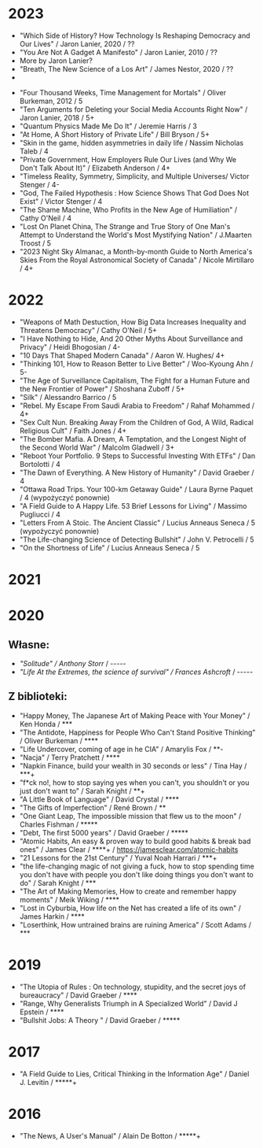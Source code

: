 

# 2023

- "Which Side of History?  How Technology Is Reshaping Democracy and Our Lives" / Jaron Lanier, 2020 / ??
- "You Are Not A Gadget A Manifesto" / Jaron Lanier, 2010 / ??
- More by Jaron Lanier?
- "Breath, The New Science of a Los Art" / James Nestor, 2020 / ??
- 
+ "Four Thousand Weeks, Time Management for Mortals" / Oliver Burkeman, 2012 / 5
+ "Ten Arguments for Deleting your Social Media Accounts Right Now" / Jaron Lanier, 2018 / 5+
+ "Quantum Physics Made Me Do It" / Jeremie Harris / 3
+ "At Home, A Short History of Private Life" / Bill Bryson / 5+
+ "Skin in the game, hidden asymmetries in daily life / Nassim Nicholas Taleb / 4
+ "Private Government, How Employers Rule Our Lives (and Why We Don't Talk About It)" / Elizabeth Anderson / 4+
+ "Timeless Reality, Symmetry, Simplicity, and Multiple Universes/ Victor Stenger / 4-
+ "God, The Failed Hypothesis : How Science Shows That God Does Not Exist" / Victor Stenger / 4
+ "The Shame Machine, Who Profits in the New Age of Humiliation" / Cathy O'Neil / 4
+ "Lost On Planet China, The Strange and True Story of One Man's Attempt to Understand the World's Most Mystifying Nation" / J.Maarten Troost / 5
+ "2023 Night Sky Almanac, a Month-by-month Guide to North America's Skies From the Royal Astronomical Society of Canada" / Nicole Mirtillaro / 4+

# 2022

+ "Weapons of Math Destuction, How Big Data Increases Inequality and Threatens Democracy" / Cathy O'Neil / 5+
+ "I Have Nothing to Hide, And 20 Other Myths About Surveillance and Privacy" / Heidi Bhogosian / 4- 
+ "10 Days That Shaped Modern Canada" / Aaron W. Hughes/ 4+
+ "Thinking 101, How to Reason Better to Live Better" / Woo-Kyoung Ahn /  5-
+ "The Age of Surveillance Capitalism, The Fight for a Human Future and the New Frontier of Power" / Shoshana Zuboff / 5+
+ "Silk" / Alessandro Barrico / 5
+ "Rebel. My Escape From Saudi Arabia to Freedom" / Rahaf Mohammed / 4+
+ "Sex Cult Nun. Breaking Away From the Children of God, A Wild, Radical Religious Cult" / Faith Jones / 4+
+ "The Bomber Mafia. A Dream, A Temptation, and the Longest Night of the Second World War" / Malcolm Gladwell / 3+
+ "Reboot Your Portfolio. 9 Steps to Successful Investing With ETFs" / Dan Bortolotti / 4
+ "The Dawn of Everything. A New History of Humanity" / David Graeber / 4 
+ "Ottawa Road Trips. Your 100-km Getaway Guide" / Laura Byrne Paquet / 4 (wypożyczyć ponownie)
+ "A Field Guide to A Happy Life. 53 Brief Lessons for Living" / Massimo Pugliucci / 4
+ "Letters From A Stoic. The Ancient Classic" / Lucius Anneaus Seneca / 5 (wypożyczyć ponownie)
+ "The Life-changing Science of Detecting Bullshit" / John V. Petrocelli / 5
+ "On the Shortness of Life" / Lucius Anneaus Seneca / 5

# 2021

# 2020

## Własne:

- _"Solitude" / Anthony Storr_ / -----
- _"Life At the Extremes, the science of survival" / Frances Ashcroft_ / -----

## Z biblioteki:

+ "Happy Money, The Japanese Art of Making Peace with Your Money" / Ken Honda / ***
+ "The Antidote, Happiness for People Who Can't Stand Positive Thinking" / Oliver Burkeman / ****
+ "Life Undercover, coming of age in he CIA" / Amarylis Fox / **-
+ "Nacja" / Terry Pratchett / ****
+ "Napkin Finance, build your wealth in 30 seconds or less" / Tina Hay / ***+
+ "f*ck no!, how to stop saying yes when you can't, you shouldn't or you just don't want to" / Sarah Knight / **+
+ "A Little Book of Language" / David Crystal / ****
+ "The Gifts of Imperfection" / René Brown / **
+ "One Giant Leap, The impossible mission that flew us to the moon" / Charles Fishman / *****
+ "Debt, The first 5000 years" / David Graeber / *****
+ "Atomic Habits, An easy & proven way to build good habits & break bad ones" / James Clear / ****+ / https://jamesclear.com/atomic-habits
+ "21 Lessons for the 21st Century" / Yuval Noah Harrari / ***+
+ "the life-changing magic of not giving a fuck, how to stop spending time you don't have with people you don't like doing things you don't want to do" / Sarah Knight / ***
+ "The Art of Making Memories, How to create and remember happy moments" / Meik Wiking / ****
+ "Lost in Cyburbia, How life on the Net has created a life of its own" / James Harkin / ****
+ "Loserthink, How untrained brains are ruining America" / Scott Adams / ***

# 2019

+ "The Utopia of Rules : On technology, stupidity, and the secret joys of bureaucracy" / David Graeber / ****
+ "Range, Why Generalists Triumph in A Specialized World" / David J Epstein / ****
+ "Bullshit Jobs: A Theory " / David Graeber / *****

# 2017

+ "A Field Guide to Lies, Critical Thinking in the Information Age" / Daniel J. Levitin / *****+

# 2016

+ "The News, A User's Manual" / Alain De Botton / *****+


